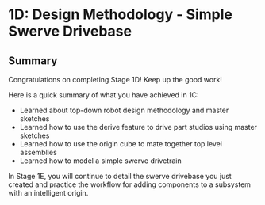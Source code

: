 # 1D: Design Methodology - Simple Swerve Drivebase

## Summary

Congratulations on completing Stage 1D! Keep up the good work!

Here is a quick summary of what you have achieved in 1C:

* Learned about top-down robot design methodology and master sketches
* Learned how to use the derive feature to drive part studios using master sketches
* Learned how to use the origin cube to mate together top level assemblies
* Learned how to model a simple swerve drivetrain

In Stage 1E, you will continue to detail the swerve drivebase you just created and practice the workflow for adding components to a subsystem with an intelligent origin.

<br>